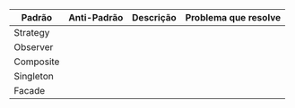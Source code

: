 | Padrão | Anti-Padrão | Descrição | Problema que resolve |
| -------- | -------- | -------- |------------ |
| Strategy |
| Observer |
| Composite |
| Singleton |
| Facade |
